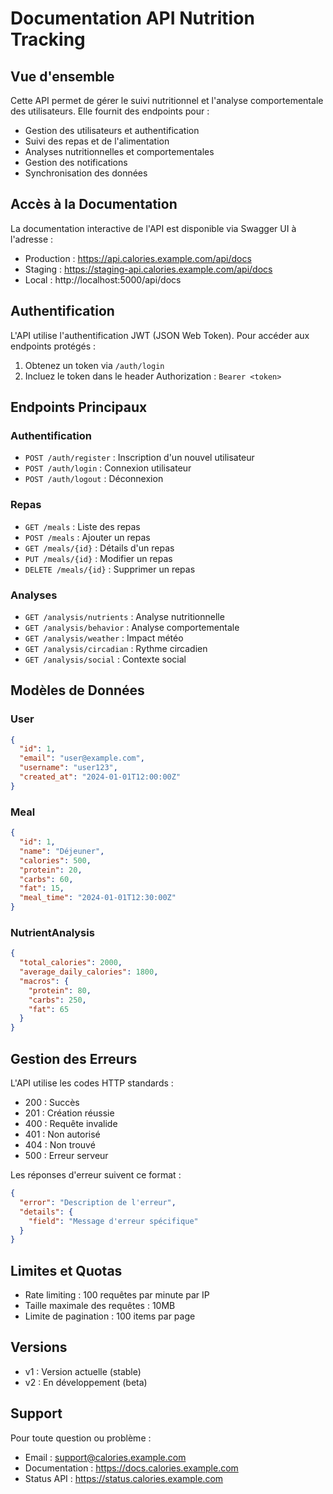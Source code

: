 # Documentation API Nutrition Tracking

## Vue d'ensemble

Cette API permet de gérer le suivi nutritionnel et l'analyse comportementale des utilisateurs. Elle fournit des endpoints pour :

- Gestion des utilisateurs et authentification
- Suivi des repas et de l'alimentation
- Analyses nutritionnelles et comportementales
- Gestion des notifications
- Synchronisation des données

## Accès à la Documentation

La documentation interactive de l'API est disponible via Swagger UI à l'adresse :

- Production : https://api.calories.example.com/api/docs
- Staging : https://staging-api.calories.example.com/api/docs
- Local : http://localhost:5000/api/docs

## Authentification

L'API utilise l'authentification JWT (JSON Web Token). Pour accéder aux endpoints protégés :

1. Obtenez un token via `/auth/login`
2. Incluez le token dans le header Authorization : `Bearer <token>`

## Endpoints Principaux

### Authentification

- `POST /auth/register` : Inscription d'un nouvel utilisateur
- `POST /auth/login` : Connexion utilisateur
- `POST /auth/logout` : Déconnexion

### Repas

- `GET /meals` : Liste des repas
- `POST /meals` : Ajouter un repas
- `GET /meals/{id}` : Détails d'un repas
- `PUT /meals/{id}` : Modifier un repas
- `DELETE /meals/{id}` : Supprimer un repas

### Analyses

- `GET /analysis/nutrients` : Analyse nutritionnelle
- `GET /analysis/behavior` : Analyse comportementale
- `GET /analysis/weather` : Impact météo
- `GET /analysis/circadian` : Rythme circadien
- `GET /analysis/social` : Contexte social

## Modèles de Données

### User
```json
{
  "id": 1,
  "email": "user@example.com",
  "username": "user123",
  "created_at": "2024-01-01T12:00:00Z"
}
```

### Meal
```json
{
  "id": 1,
  "name": "Déjeuner",
  "calories": 500,
  "protein": 20,
  "carbs": 60,
  "fat": 15,
  "meal_time": "2024-01-01T12:30:00Z"
}
```

### NutrientAnalysis
```json
{
  "total_calories": 2000,
  "average_daily_calories": 1800,
  "macros": {
    "protein": 80,
    "carbs": 250,
    "fat": 65
  }
}
```

## Gestion des Erreurs

L'API utilise les codes HTTP standards :

- 200 : Succès
- 201 : Création réussie
- 400 : Requête invalide
- 401 : Non autorisé
- 404 : Non trouvé
- 500 : Erreur serveur

Les réponses d'erreur suivent ce format :
```json
{
  "error": "Description de l'erreur",
  "details": {
    "field": "Message d'erreur spécifique"
  }
}
```

## Limites et Quotas

- Rate limiting : 100 requêtes par minute par IP
- Taille maximale des requêtes : 10MB
- Limite de pagination : 100 items par page

## Versions

- v1 : Version actuelle (stable)
- v2 : En développement (beta)

## Support

Pour toute question ou problème :

- Email : support@calories.example.com
- Documentation : https://docs.calories.example.com
- Status API : https://status.calories.example.com
